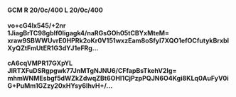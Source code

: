 #### GCM R 20/0c/400 L 20/0c/400
**vo+cG4lx545/+2nr**<br/>**1JiagBrTC98gbIf0ligagk4/naRGsGOh05tCBYxMteM=**<br/>**xraw9SBWWUvrE0HPRk2oKr0V151wxzEam8oSfyI7XQO1efOCfutykBrxblXyQZtFmUtER1G3dYJ1eFRg...**<br/><br/>
**cA6cqVMPR17GXpYL**<br/>**JlRTXFuDSRgpgwk77JnMTgNJNU6/CFfapBsTkehV2Ig=**<br/>**mhmWNMEsbgf5dWZkZdwqZBt6OHl1CjPzpPQJN6O4Kgi8KLq0AuFyV0iG+PuMm1GZzy20xHYsy6lhvH+/...**